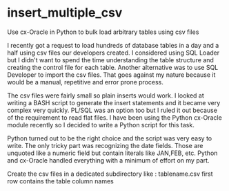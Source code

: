 # insert_multiple_csv
Use cx-Oracle in Python to bulk load arbitrary tables using csv files

I recently got a request to load hundreds of database tables in a day and a half using csv files our developers created. I considered using SQL Loader but I didn't want to spend the time understanding the table structure and creating the control file for each table. Another alternative was to use SQL Developer to import the csv files. That goes against my nature because it would be a manual, repetitive and error prone process.

The csv files were fairly small so plain inserts would work. I looked at writing a BASH script to generate the insert statements and it became very complex very quickly. PL/SQL was an option too but I ruled it out because of the requirement to read flat files. I have been using the Python cx-Oracle module recently so I decided to write a Python script for this task. 

Python turned out to be the right choice and the script was very easy to write. The only tricky part was recognizing the date fields. Those are unquoted like a numeric field but contain literals like JAN,FEB, etc. Python and cx-Oracle handled everything with a minimum of effort on my part.

Create the csv files in a dedicated subdirectory like : 
tablename.csv
first row contains the table column names
